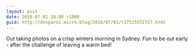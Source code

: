 ```yaml
---
layout: post
date: 2010-07-01 10:00 +1000
guid: http://desparoz.micro.blog/2010/07/01/t17525572727.html
---
```

Out taking photos on a crisp winters morning in Sydney. 
Fun to be out early - after the challenge of leaving a warm bed!
